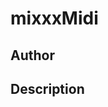 # mixxxMidi

## Author

<!-- Insert Your Name Here -->

## Description

<!-- Describe your example here -->
